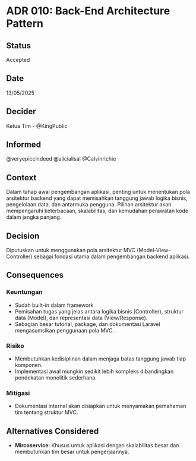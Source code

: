# ADR 010: Back-End Architecture Pattern

## Status
Accepted

## Date
13/05/2025

## Decider 
Ketua Tim - @KingPublic

## Informed
@veryepiccindeed
@alicialisal
@Calvinrichie

## Context

Dalam tahap awal pengembangan aplikasi, penting untuk menentukan pola arsitektur backend yang dapat memisahkan tanggung jawab logika bisnis, pengelolaan data, dan antarmuka pengguna. Pilihan arsitektur akan mempengaruhi keterbacaan, skalabilitas, dan kemudahan perawatan kode dalam jangka panjang.

## Decision

Diputuskan untuk menggunakan pola arsitektur MVC (Model-View-Controller) sebagai fondasi utama dalam pengembangan backend aplikasi.

## Consequences

### Keuntungan

* Sudah built-in dalam framework
* Pemisahan tugas yang jelas antara logika bisnis (Controller), struktur data (Model), dan representasi data (View/Response).
* Sebagian besar tutorial, package, dan dokumentasi Laravel mengasumsikan penggunaan pola MVC.

### Risiko

* Membutuhkan kedisiplinan dalam menjaga batas tanggung jawab tiap komponen.
* Implementasi awal mungkin sedikit lebih kompleks dibandingkan pendekatan monolitik sederhana.

### Mitigasi

* Dokumentasi internal akan disiapkan untuk menyamakan pemahaman tim tentang struktur MVC.

## Alternatives Considered

- **Mircoservice**: Khusus untuk aplikasi dengan skalabilitas besar dan membutuhkan tim besar untuk pengerjaannya.
